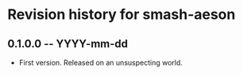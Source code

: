 # Revision history for smash-aeson

## 0.1.0.0 -- YYYY-mm-dd

* First version. Released on an unsuspecting world.
